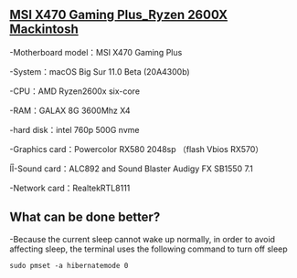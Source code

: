 ## <u>**MSI X470 Gaming Plus_Ryzen 2600X Mackintosh**</u>

-Motherboard model：MSI X470 Gaming Plus 

-System：macOS Big Sur 11.0 Beta (20A4300b)

-CPU：AMD Ryzen2600x six-core

-RAM：GALAX 8G 3600Mhz X4

-hard disk：intel 760p 500G nvme

-Graphics card：Powercolor RX580 2048sp （flash Vbios RX570）

ÍÎ-Sound card：ALC892 and Sound Blaster Audigy FX SB1550 7.1

-Network card：RealtekRTL8111 



## **What can be done better?**

-Because the current sleep cannot wake up normally, in order to avoid affecting sleep, the terminal uses the following command to turn off sleep

`sudo pmset -a hibernatemode 0`